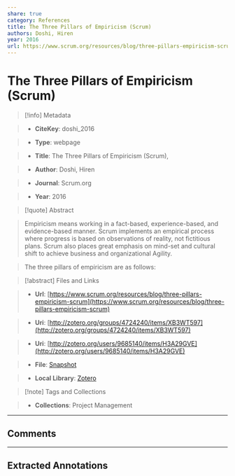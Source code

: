 ```yaml
---  
share: true  
category: References  
title: The Three Pillars of Empiricism (Scrum)  
authors: Doshi, Hiren  
year: 2016  
url: https://www.scrum.org/resources/blog/three-pillars-empiricism-scrum  
---  
```

  
# The Three Pillars of Empiricism (Scrum)  
  
> [!info] Metadata  
> - **CiteKey**: doshi_2016  
> - **Type**: webpage  
> - **Title**: The Three Pillars of Empiricism (Scrum),   
> - **Author**: Doshi, Hiren  
> - **Journal**: Scrum.org   
> - **Year**: 2016   
  
> [!quote] Abstract  
> Empiricism means working in a fact-based, experience-based, and evidence-based manner. Scrum implements an empirical process where progress is based on observations of reality, not fictitious plans. Scrum also places great emphasis on mind-set and cultural shift to achieve business and organizational Agility.  
> The three pillars of empiricism are as follows:  
  
> [!abstract] Files and Links  
> - **Url**: [https://www.scrum.org/resources/blog/three-pillars-empiricism-scrum](https://www.scrum.org/resources/blog/three-pillars-empiricism-scrum)  
> - **Uri**: [http://zotero.org/groups/4724240/items/XB3WT597](http://zotero.org/groups/4724240/items/XB3WT597)  
> - **Uri**: [http://zotero.org/users/9685140/items/H3A29GVE](http://zotero.org/users/9685140/items/H3A29GVE)  
> - **File**: [Snapshot](file:///Users/jan/Zotero/storage/33GRJVC6/three-pillars-empiricism-scrum.html)  
> - **Local Library**: [Zotero]((zotero://select/library/items/H3A29GVE))  
  
> [!note] Tags and Collections  
> - **Collections**: Project Management  
  
----  
  
## Comments  
  
  
  
----  
  
## Extracted Annotations  
  
